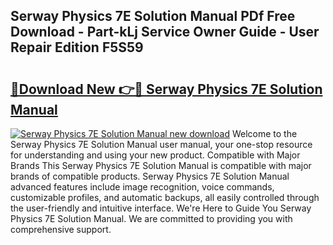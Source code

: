 ## Serway Physics 7E Solution Manual PDf Free Download - Part-kLj Service Owner Guide - User Repair Edition F5S59

# <h2><a href="http://bc60639.oget.top/?id=Serway+Physics+7E+Solution+Manual">🔗Download New 👉🔴 Serway Physics 7E Solution Manual</a></h2>

[![Serway Physics 7E Solution Manual new download](https://i.imgur.com/5g1atiW.png)](http://bc60639.oget.top/?id=Serway+Physics+7E+Solution+Manual)
Welcome to the Serway Physics 7E Solution Manual user manual, your one-stop resource for understanding and using your new product. Compatible with Major Brands This Serway Physics 7E Solution Manual is compatible with major brands of compatible products. Serway Physics 7E Solution Manual advanced features include image recognition, voice commands, customizable profiles, and automatic backups, all easily controlled through the user-friendly and intuitive interface. We're Here to Guide You Serway Physics 7E Solution Manual. We are committed to providing you with comprehensive support.
